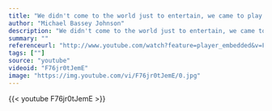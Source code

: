 ```yaml
---
title: "We didn't come to the world just to entertain, we came to play remarkable roles, and our reward is to see you doing more than us."
author: "Michael Bassey Johnson"
description: "We didn't come to the world just to entertain, we came to play remarkable roles, and our reward is to see you doing more than us. - Michael Bassey Johnson quotes from GetInspired365.com"
summary: ""
referenceurl: "http://www.youtube.com/watch?feature=player_embedded&v=F76jr0tJemE#!"
tags: [""]
source: "youtube"
videoid: "F76jr0tJemE"
image: "https://img.youtube.com/vi/F76jr0tJemE/0.jpg"
---
```


{{< youtube F76jr0tJemE >}}
